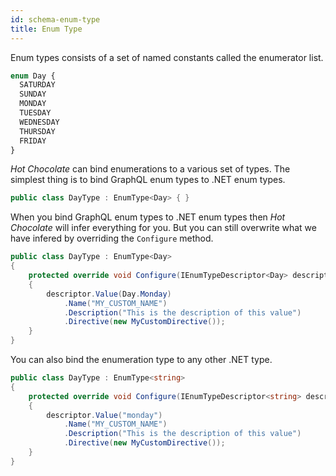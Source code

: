 ```yaml
---
id: schema-enum-type
title: Enum Type
---
```


Enum types consists of a set of named constants called the enumerator list.

```graphql
enum Day {
  SATURDAY
  SUNDAY
  MONDAY
  TUESDAY
  WEDNESDAY
  THURSDAY
  FRIDAY
}
```

_Hot Chocolate_ can bind enumerations to a various set of types. The simplest thing is to bind GraphQL enum types to .NET enum types.

```csharp
public class DayType : EnumType<Day> { }
```

When you bind GraphQL enum types to .NET enum types then _Hot Chocolate_ will infer everything for you. But you can still overwrite what we have infered by overriding the `Configure` method.

```csharp
public class DayType : EnumType<Day>
{
    protected override void Configure(IEnumTypeDescriptor<Day> descriptor)
    {
        descriptor.Value(Day.Monday)
            .Name("MY_CUSTOM_NAME")
            .Description("This is the description of this value")
            .Directive(new MyCustomDirective());
    }
}
```

You can also bind the enumeration type to any other .NET type.

```csharp
public class DayType : EnumType<string>
{
    protected override void Configure(IEnumTypeDescriptor<string> descriptor)
    {
        descriptor.Value("monday")
            .Name("MY_CUSTOM_NAME")
            .Description("This is the description of this value")
            .Directive(new MyCustomDirective());
    }
}
```
